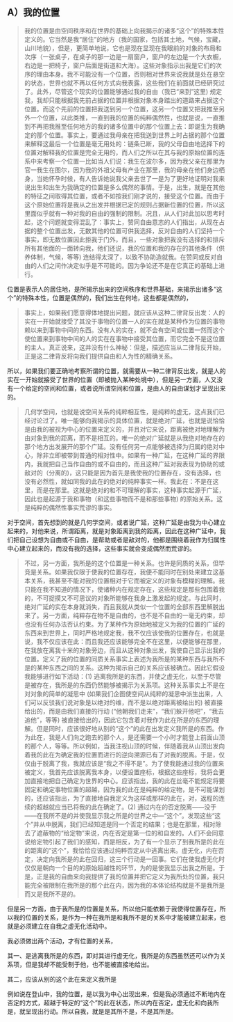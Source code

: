 <h2>A）我的位置</h2><blockquote data-pid="jHGJS4zg">我的位置是由空间秩序和在世界的基础上向我揭示的诸多“这个”的特殊本性定义的。它当然是我“居住”的地方（我的国家，包括其土地，气候，宝藏，山川地貌），但是，更简单地说，它也是现在显现在我眼前的对象的布局和次序（一张桌子，在桌子的那一边是一扇窗户，窗户的左边是一个大衣橱，右边是一把椅子，窗户后面是街道和大海）。这些对象指示出我是它们的次序的理由本身。我不可能没有一个位置，否则相对世界来说我就是处在悬空的状态，世界也就不再以任何方式向我表露，这些我们在前面就已经研究过了。此外，尽管这个现实的位置能够通过我的自由（我已“来到”这里) 规定我，我却只能根据我先前占据的位置并根据对象本身踏出的道路来占据这个位置。而这个先前的位置把我送到另一个位置，这另一个位置又把我推至另外一个位置，以此类推，一直到我的位置的纯粹偶然性，也就是说，一直推到不再把我推至任何地方的我的诸多位置中的那个位置上去：即诞生为我确定的那个位置。事实上，要通过我母亲在把我送到世界上时占据的那个位置来解释这最后一个位置是毫无用处的：链条已断，我的父母自由地选择下的位置对解释我的位置是完全无用的，而人们之所以在其与我的原始位置的连系中来考察一个位置一比如当人们说：我生在波尔多，因为我父亲在那里为官一我生在图尔，因为我的外祖父母有产业在那里，我的母亲在他们身边栖身，当她怀孕时候，有人告诉她说我父亲去世了一是为了更好地证明对我来说出生和出生为我确定的位置是多么偶然的事情。于是，出生，就是在其他的特征之间取得其位置，或者不如按我们刚才说的，接受这个位置。而由于这个原始位置将是我从之出发并根据已定的规则占据新位置的位置，所以这里面似乎就有一种对我的自由的强制的限制。况且，从人们对此加以思考时起，这个问题就变得混乱了：事实上，赞同自由意志的人们指出，从现在占据的整个位置出发，无数其他的位置可供我选择，反对自由的人们坚持一个事实，即无数位置因此拒我于门外，而且，一些对象把我没有选择的和排斥所有其他面的一面转向我，他们还说，我的位置和我的存在的其他条件（供养体制，气候，等等) 连结得太深了，以致不协助造就我。在赞同或反对自由的人们之间作决定似乎是不可能的。因为争论还不是在它真正的基础上进行。</blockquote><p data-pid="lBPnong_">位置是表示人的居住地，是所揭示出来的空间秩序和世界基础，来揭示出诸多“这个”的特殊本性，位置是偶然的，我们出生在何地，这些都是偶然的，</p><blockquote data-pid="nJ_bueTr">事实上，如果我们愿意得体地提出问题，就应该从这种二律背反出发：人的实在一开始就接受了其没于事物的位置一人的实在就是某种作为位置的事物赖以来到事物中间的东西。没有人的实在，就不会有空间或位置一然而这个使位置来到事物中间的人的实在在事物中接受其位置，而它完全不是这位置的主人。真正说来，这并没有什么神秘：但是，描述应当从二律背反开始，正是这二律背反将向我们提供自由和人为性的精确关系。</blockquote><p data-pid="_tjdmL13">所以，如果我们要正确地考察所谓的位置，就需要从一种二律背反出发，就是人的实在一开始就接受了世界的位置（即被抛入某种处境中），但是另一方面，人又没有一个给定的空间和位置，或者说所谓空间和位置，是由人的自由谋划才呈现出来的。</p><blockquote data-pid="DvQ-q-2l">几何学空间，也就是说空间关系的纯粹相互性，是纯粹的虚无，这点我们已经讨论过了。唯一能够向我揭示的具体位置，就是绝对广延，也就是说恰恰是由我的被视为中心的位置来定义的，并且对它来说，距离被绝对地理解为由对象到我的距离，而不是相互的。唯一的绝对广延就是从我绝对地存在的那个地方出发展开的那个广延。没有任何另一点能够被选择为归属的绝对中心，除非立即被带到普通的相对性中。如果有一种广延，在这种广延的界限内，我就把自己当作自由的或不自由的，而且这种广延对我表现为协助的或敌对的（分离的)，这只能是因为首先是我使我的位置存在，没有选择，也没有必然性，就如同我的此在的绝对的纯粹事实一样。我此在：不是在这里，而是在那里。这就是绝对的和不可理解的事实，这种事实起源于广延，因此也是起源于我和事物（和这些事物而不是和那些事物) 的原始关系。这是纯粹的偶然性事实荒谬的事实。</blockquote><p data-pid="tmb51KIg">对于空间，首先想到的就是几何学空间，或者说广延，这种广延是由我为中心建立起来的，对他来说，所谓距离，就是对象距离到我的距离，因此在这种广延中，我们把自己设想为自由或不自由，是帮助或者是敌对的，他都是围绕着我作为归属性中心建立起来的，而没有我的选择，这些事实就会变成偶然而荒谬的。</p><blockquote data-pid="1X3IW4zh">不过，另一方面，我所是的这个位置是一种关系。也许是同质的关系，但毕竞是关系。如果我仅限于使我的位置存在，我便不能同时在别处来建立这基本关系，我甚至不能对我的位置相对于它而被定义的对象有模糊的理解。我只能在我不知道的情况下，使诸种内在规定存在，这些规定是那些包围着我的，不可捉摸又不可思议的对象所能够在我身上激发起的规定。与此同时，绝对广延的实在本身就消失，而且我就从类似一个位置的全部东西里解脱出来了。另一方面，纯粹存在物不是自由的，也不是不自由的一毫无约束，却也没有任何办法否认约束。为了某种作为原始地被定义为我的位置的广延的东西来到世界上，同时严格地规定我，我不仅应该使我的位置存在，也就是说，我不仅应该在此：而且我还应该能够完全不在这里，以便能够在那里，在我放在离我十米的对象旁边，而且从这种对象出发，我使自己显示出我的位置。定义了我的位置的同质关系事实上表述为我所是的某种东西与我所不是的某种东西之间的关系。这种为揭示自己的关系应该被确立。因此它假设我能够进行如下活动：(1) 逃离我所是的东西，并使之虚无化，以至于尽管是被存在，我所是的东西仍然能够被揭示为关系项。这种关系事实上不是在对对象的简单的凝思中 (如果我们企图使空间从纯粹的凝思中派生出来，人们可以反驳我们说对象是以绝对的维，而不是以绝对距离被给出的) 被直接给出的，而是由我们直接的行动 (“他朝我们走来”，“我们躲开他吧”，“我去追他”，等等) 被直接给出的，因此它包含着对我作为此在所是的东西的理解。但是同时，应该很好地从别的“这个”的此在出发定义我所是的东西。作为此在，我是人们向之跑去的那个人，是还需要一个小时才能登上前面山顶的那个人，等等。所以例如，当我注视山顶的时候，伴随着我从山顶出发向着我的此在为确定我的位置而进行的逆向溯源已有了对我的脱离。于是，仅仅由于脱离了我，我就应该是“我之不得不是”。为了使我能通过我的位置来被定义，我首先应该脱离我本身，以便设置座标，根据这些座标，我将会更加直接地把自己确定为世界的中心。应该指出，我的此在丝毫不能规定将要固定和确定事物位置的超越，因为我的此在是纯粹的给定物，是不可能谋划的，还应该指出，为了直接地自我定义为这样或那样的此在，对，返程的连续的超越就应当已将我的此在确定了。(2) 通过内在的否定脱离——没于——在我所不是的并使我显示我之所是的世界之中—“这个”。发现这些“这个”并从中脱离，我们已经知道是同一个否定的结果；也是在那里，相对除去了遮蔽物的“给定物”来说，内在否定是第一位的和自发的。人们不会同意说给定物引起了我们的感知，而是相反，为了有一个显示了到我所是的此在的距离的“这个”，我恰恰应该通过纯粹否定从中逃离出来。虚无化，内在否定，决定向我所是的此在回归，这三个行动是一回事。它们在使我虚无化时仅仅是朝向一个目的的原始超越性的环节，为的是使我显示出我之所是。于是，正是我的自由来向我提供了我的位置并把它定义为我所处的位置，我只能完全被限制在我所是的那个此在内，因为我的本体论结构就是不是我所是而又是我所不是的。</blockquote><p data-pid="dCFk8qxy">但是另一方面，由于我所是的位置是关系，所以他只能依赖于我使得位置存在，所以我的位置的关系，是作为一种在我所是和我所不是的关系中才能被建立起来，也就是必须建立在自我之虚无化活动中。</p><p data-pid="0kmJ8LSn">我必须做出两个活动，才有位置的关系，</p><p data-pid="-Epawp_O">其一、是逃离我所是的东西，即对其进行虚无化，我所是的东西虽然还可以作为关系项，但是我却不能受制于他，也不能被直接地给出。</p><p data-pid="bUUFBIxZ">其二，应该从别的这个此在来定义我所是</p><p data-pid="v_s2OQxK">例如说在登山中，我的位置，是以我为中心出现出来，但是我必须通过不断地内在否定的方式，超越于特定的“这个”的此在状态，所以内在否定，虚无化和向我所是，就呈现出行动。所以自我，就是是其所不是，不是其所是。</p><p></p>